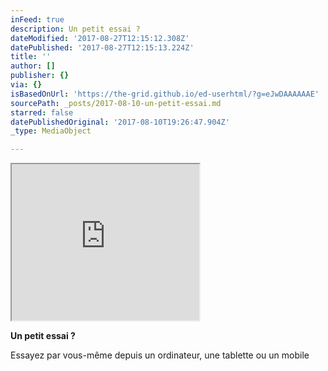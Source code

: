 ```yaml
---
inFeed: true
description: Un petit essai ?
dateModified: '2017-08-27T12:15:12.308Z'
datePublished: '2017-08-27T12:15:13.224Z'
title: ''
author: []
publisher: {}
via: {}
isBasedOnUrl: 'https://the-grid.github.io/ed-userhtml/?g=eJwDAAAAAAE'
sourcePath: _posts/2017-08-10-un-petit-essai.md
starred: false
datePublishedOriginal: '2017-08-10T19:26:47.904Z'
_type: MediaObject

---
```

<iframe src="https://the-grid.github.io/ed-userhtml/?g=eJyVkTFv2zAQhXf9igOX2IAi1UZdOaxtIAU6dOjSoUOXgCJPEhuKFHgnG66R_14qSuqhWbIR7x7ffXe3c9Y_QkS3F8Rnh9QhsoAuYrMXHfNAsiwVETLdauOLP7ZtMRQ69OVxfUusaoflq0gkoDxkO9LRDgwU9bszfpM47Mo54F_S4agizIYHNQywB48n-PUs3A-2-Lku7ofBWa3YBr-4cHhEL0VcbdBUVXNXmU96u9qsq49NVd_hdrtW9XZTixxOWEfWD8QRVW99K4HjiE_Lz_8zAGRXhCK1EemPOaeQZvT6ufESLtmEGlGHaDC-Bfrjpba4oMMePUswQY_Tq2iRv87il_M3MzWYvWKZK-ZIEi7cpbqEm-_W2145S3yTT_SsOzmh5x3atmOpRg65D41T1M1D5cq5cBoHF5SRjXKEOdl-dIrxxcC2R2d7m5BWH57SErJXgEKlAY_JuUjiVLiuJ9sZewRr9lfadMCkHf4Cjb3TSA" height="250" style=""></iframe>

**Un petit essai ?**

Essayez par vous-même depuis un ordinateur, une tablette ou un mobile
